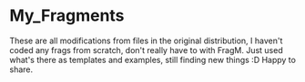 # My_Fragments

These are all modifications from files in the original distribution, I haven't coded any frags from scratch, don't really have to with FragM.
Just used what's there as templates and examples, still finding new things :D Happy to share.
